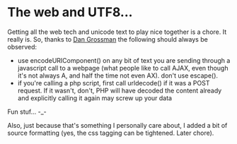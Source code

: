 # The web and UTF8...

Getting all the web tech and unicode text to play nice together is a chore. It really is. So, thanks to <a href="http://www.dangrossman.info/2007/05/25/handling-utf-8-in-javascript-php-and-non-utf8-databases/" target="_blank">Dan Grossman</a> the following should always be observed:
<ul>
  <li>use encodeURIComponent() on any bit of text you are sending through a javascript call to a webpage (what people like to call AJAX, even though it's not always A, and half the time not even AX). <emph>don't use escape()</emph>.</li>
  <li>if you're calling a php script, first call urldecode() <emph>if it was a POST request</emph>. If it wasn't, <emph>don't</emph>, PHP will have decoded the content already and explicitly calling it again may screw up your data</li>
</ul>

Fun stuf... -_-

Also, just because that's something I personally care about, I added a bit of source formatting (yes, the css tagging can be tightened. Later chore).
